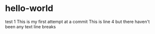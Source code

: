 # hello-world
test 1 
This is my first attempt at a commit
 This is line 4 but there haven't been any text line breaks
